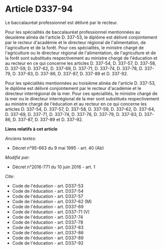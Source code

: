 # Article D337-94

Le baccalauréat professionnel est délivré par le recteur. 

Pour les spécialités de baccalauréat professionnel mentionnées au deuxième alinéa de l'article D. 337-53, le diplôme est
délivré conjointement par le recteur d'académie et le directeur régional de l'alimentation, de l'agriculture et de la forêt.
Pour ces spécialités, le ministre chargé de l'agriculture ou le directeur régional de l'alimentation, de l'agriculture et de
la forêt sont substitués respectivement au ministre chargé de l'éducation et au recteur en ce qui concerne les articles D.
337-54, D. 337-57, D. 337-58, D. 337-59, D. 337-62, 
D. 337-69, D. 337-71, D. 337-74, D. 337-78, D. 337-79, D. 337-83, D. 337-86, D. 337-87, D. 337-89 et D. 337-92. 

Pour les spécialités mentionnées au troisième alinéa de l'article D. 337-53, le diplôme est délivré conjointement par le
recteur d'académie et le directeur interrégional de la mer. Pour ces spécialités, le ministre chargé de la mer ou le
directeur interrégional de la mer sont substitués respectivement au ministre chargé de l'éducation et au recteur en ce qui
concerne les articles D. 337-54, D. 337-57, D. 337-58, D. 337-59, D. 337-62, D. 337-64, D. 337-69, D. 337-71, D. 337-74, D.
337-78, D. 337-79, D. 337-83, D. 337-86, D. 337-87, D. 337-89 et D. 337-92.

**Liens relatifs à cet article**

_Anciens textes_:

  - Décret n°95-663 du 9 mai 1995 - art. 40 (Ab)

_Modifié par_:

  - Décret n°2016-771 du 10 juin 2016 - art. 1

_Cite_:

  - Code de l'éducation - art. D337-53
  - Code de l'éducation - art. D337-54
  - Code de l'éducation - art. D337-57
  - Code de l'éducation - art. D337-62 (M)
  - Code de l'éducation - art. D337-69
  - Code de l'éducation - art. D337-71 (V)
  - Code de l'éducation - art. D337-74
  - Code de l'éducation - art. D337-78
  - Code de l'éducation - art. D337-83
  - Code de l'éducation - art. D337-86
  - Code de l'éducation - art. D337-89
  - Code de l'éducation - art. D337-92
